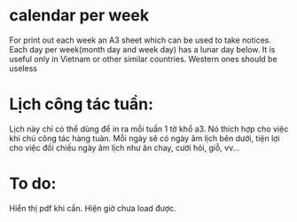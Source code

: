 # calendar per week

For print out each week an A3 sheet which can be used to take notices. Each day per week(month day and week day) has a lunar day below. It is useful only in Vietnam or other similar countries. Western ones should be useless

# Lịch công tác tuần:
Lịch này chỉ có thể dùng để in ra mỗi tuần 1 tờ khổ a3. Nó thich hợp cho việc khi chú công tác hàng tuàn. Mỗi ngày sẽ có ngày âm lịch bên dưới, tiện lợi cho việc đối chiếu ngày âm lịch như ăn chay, cưới hỏi, giỗ, vv...

# To do:

Hiển thị pdf khi cần. Hiện giờ chưa load được. 
